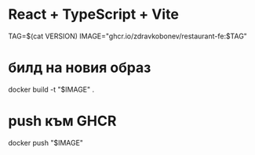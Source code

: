 # React + TypeScript + Vite

TAG=$(cat VERSION)
IMAGE="ghcr.io/zdravkobonev/restaurant-fe:$TAG"

# билд на новия образ
docker build -t "$IMAGE" .

# push към GHCR
docker push "$IMAGE"